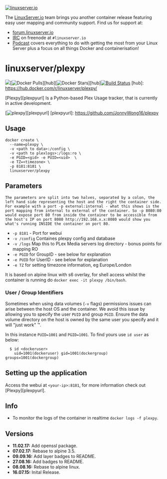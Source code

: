 [linuxserverurl]: https://linuxserver.io
[forumurl]: https://forum.linuxserver.io
[ircurl]: https://www.linuxserver.io/irc/
[podcasturl]: https://www.linuxserver.io/podcast/

[![linuxserver.io](https://raw.githubusercontent.com/linuxserver/docker-templates/master/linuxserver.io/img/linuxserver_medium.png)][linuxserverurl]

The [LinuxServer.io][linuxserverurl] team brings you another container release featuring easy user mapping and community support. Find us for support at:
* [forum.linuxserver.io][forumurl]
* [IRC][ircurl] on freenode at `#linuxserver.io`
* [Podcast][podcasturl] covers everything to do with getting the most from your Linux Server plus a focus on all things Docker and containerisation!

# linuxserver/plexpy

[![](https://images.microbadger.com/badges/image/linuxserver/plexpy.svg)](http://microbadger.com/images/linuxserver/plexpy "Get your own image badge on microbadger.com")[![Docker Pulls](https://img.shields.io/docker/pulls/linuxserver/plexpy.svg)][hub][![Docker Stars](https://img.shields.io/docker/stars/linuxserver/plexpy.svg)][hub][![Build Status](http://jenkins.linuxserver.io:8080/buildStatus/icon?job=Dockers/LinuxServer.io-hub-built/linuxserver-plexpy)](http://jenkins.linuxserver.io:8080/job/Dockers/job/LinuxServer.io-hub-built/job/linuxserver-plexpy/)
[hub]: https://hub.docker.com/r/linuxserver/plexpy/

[Plexpy][plexpyurl] Is a Python-based Plex Usage tracker, that is currently in active development.

[![plexpy](https://15254b2dcaab7f5478ab-24461f391e20b7336331d5789078af53.ssl.cf1.rackcdn.com/plex.vanillacommunity.com/editor/nt/f3vfwj7miknj.png)][plexpyurl]
[plexpyurl]: https://github.com/JonnyWong16/plexpy

## Usage

```
docker create \ 
  --name=plexpy \
  -v <path to data>:/config \
  -v <path to plexlogs>:/logs:ro \
  -e PGID=<gid> -e PUID=<uid>  \
  -e TZ=<timezone> \
  -p 8181:8181 \
  linuxserver/plexpy
```

## Parameters

`The parameters are split into two halves, separated by a colon, the left hand side representing the host and the right the container side. 
For example with a port -p external:internal - what this shows is the port mapping from internal to external of the container.
So -p 8080:80 would expose port 80 from inside the container to be accessible from the host's IP on port 8080
http://192.168.x.x:8080 would show you what's running INSIDE the container on port 80.`


* `-p 8181` - Port for webui
* `-v /config` Containes plexpy config and database
* `-v /logs` Map this to PLex Media servers log directory - bonus points for mapping RO
* `-e PGID` for GroupID - see below for explanation
* `-e PUID` for UserID - see below for explanation
* `-e TZ` for setting timezone information, eg Europe/London

It is based on alpine linux with s6 overlay, for shell access whilst the container is running do `docker exec -it plexpy /bin/bash`.

### User / Group Identifiers

Sometimes when using data volumes (`-v` flags) permissions issues can arise between the host OS and the container. We avoid this issue by allowing you to specify the user `PUID` and group `PGID`. Ensure the data volume directory on the host is owned by the same user you specify and it will "just work" ™.

In this instance `PUID=1001` and `PGID=1001`. To find yours use `id user` as below:

```
  $ id <dockeruser>
    uid=1001(dockeruser) gid=1001(dockergroup) groups=1001(dockergroup)
```

## Setting up the application
Access the webui at `<your-ip>:8181`, for more information check out [Plexpy][plexpyurl].

## Info

* To monitor the logs of the container in realtime `docker logs -f plexpy`.

## Versions

+ **11.02.17:** Add openssl package.
+ **07.02.17:** Rebase to alpine 3.5.
+ **09.09.16:** Add layer badges to README.
+ **27.08.16:** Add badges to README.
+ **08.08.16:** Rebase to alpine linux.
+ **16.07.15:** Inital Release.
